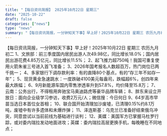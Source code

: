 ```yaml
---
title: "【每日资讯简报】 2025年10月22日 星期三"
date: "2025-10-22"
draft: false
categories: ["news"]
type: "news"
summary: "【每日资讯简报，一分钟知天下事】早上好！2025年10月22日 星期三 农历九月初二"
---
```


【每日资讯简报，一分钟知天下事】早上好！2025年10月22日  星期三  农历九月初二
1、文旅部：前三季度国内居民出游人次49.98亿，同比增长18.0%；国内居民出游花费4.85万亿元，同比增长11.5%；
2、起飞推力超750吨！我国可重复使用火箭朱雀三号进入首飞准备；
3、2026年国考报名人数超百万，热门岗位已两千挑一；
4、多家银行下调存款利率：有的直降80个基点，有的“存三年不如存一年”；
5、现货黄金急速跳水：一度跌破4100美元每盎司，跌幅超6%，创四年来最大跌幅；
6、9月新能源车国内零售渗透率升到57.8%，均价降至15.8万；
7、云南：公务出行，不得租用奔驰宝马奥迪路虎等豪华品牌车辆；
8、胖东来设立开放日：面向企业级学习参访，收费2万元/人；微信搜：今日何日
9、64岁高市早苗当选日本首位女首相；
10、联合国开始清理加沙废墟，已清理0.15%约8.1万吨，废墟中有许多遗体和未爆炸弹；
11、泽连斯基：乌克兰已准备好结束俄乌冲突，同意尝试以当前前线为基础进行谈判；
12、美媒：美国军方已掌握马杜罗行踪，或对委内瑞拉发动地面进攻；英媒：委内瑞拉高层更换手机，每晚睡在不同地点；